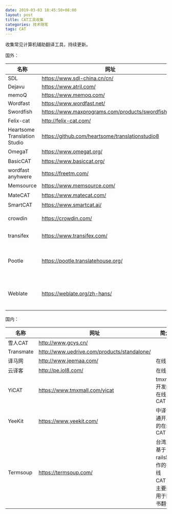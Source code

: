 ```yaml
---
date: 2019-03-03 18:45:50+08:00
layout: post
title: CAT工具收集
categories: 技术随笔
tags: CAT
---
```



收集常见计算机辅助翻译工具，持续更新。

国外：

| 名称                           | 网址                                                    | 简介       |
| ---------------------------- | ----------------------------------------------------- | -------- |
| SDL                          | <https://www.sdl-china.cn/cn/>                        |          |
| Dejavu                       | <https://www.atril.com/>                              |          |
| memoQ                        | <https://www.memoq.com/>                              |          |
| Wordfast                     | <https://www.wordfast.net/>                           |          |
| Swordfish                    | <https://www.maxprograms.com/products/swordfish.html> |          |
| Felix-cat                    | <http://felix-cat.com/>                               | 开源       |
| Heartsome Translation Studio | <https://github.com/heartsome/translationstudio8>     | 开源       |
| OmegaT                       | <https://www.omegat.org/>                             | 开源       |
| BasicCAT                     | <https://www.basiccat.org/>                           | 开源       |
| wordfast anyhwere            | <https://freetm.com/>                                 | 在线       |
| Memsource                    | <https://www.memsource.com/>                          | 在线       |
| MateCAT                      | <https://www.matecat.com/>                            | 在线       |
| SmartCAT                     | <https://www.smartcat.ai/>                            | 在线       |
| crowdin                      | <https://crowdin.com/>                                | 众包平台     |
| transifex                    | <https://www.transifex.com/>                          | 众包平台     |
| Pootle                       | <https://pootle.translatehouse.org/>                  | 在线本地化；开源 |
| Weblate                      | <https://weblate.org/zh-hans/>                        | 在线本地化；开源 |

国内：

| 名称        | 网址                                            | 简介              |
| --------- | --------------------------------------------- | --------------- |
| 雪人CAT     | <http://www.gcys.cn/>                         |                 |
| Transmate | <http://www.uedrive.com/products/standalone/> |                 |
| 译马网       | <http://www.jeemaa.com/>                      | 在线              |
| 云译客       | <http://pe.iol8.com/>                         | 在线              |
| YiCAT     | <https://www.tmxmall.com/yicat>               | tmxmall开发的在线CAT |
| YeeKit    | <https://www.yeekit.com/>                     | 中译语通开发的在线CAT    |
| Termsoup    | <https://termsoup.com/>                     | 台湾人基于rails制作的在线CAT，主要适用于图书翻译    |


